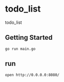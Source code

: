 # todo_list

todo_list

## Getting Started
```
go run main.go
```

## run
```
open http://0.0.0.0:8080/
```
